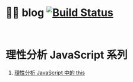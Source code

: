 # 👨‍💻 blog [![Build Status](https://travis-ci.org/haloislet/haloislet.github.io.svg?branch=blog)](https://travis-ci.org/haloislet/haloislet.github.io)

<br>

理性分析 JavaScript 系列
===

1. [理性分析 JavaScript 中的 this](https://haloislet.github.io/2018/02/26/this/)
